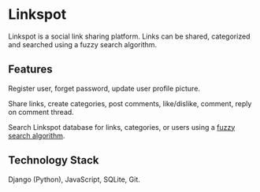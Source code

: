 # Linkspot
Linkspot is a social link sharing platform.
Links can be shared, categorized and searched using a fuzzy search algorithm.
## Features
Register user, forget password, update user profile picture.

Share links, create categories, post comments, like/dislike, comment, reply on comment thread.

Search Linkspot database for links, categories, or users using a [fuzzy search algorithm](https://github.com/AbdullahSaquib/Fuzzy-Search).
## Technology Stack
Django (Python), JavaScript, SQLite, Git.
